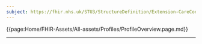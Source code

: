 ```yaml
---
subject: https://fhir.nhs.uk/STU3/StructureDefinition/Extension-CareConnect-GPC-NHSCommunication-1
---
```


{{page:Home/FHIR-Assets/All-assets/Profiles/ProfileOverview.page.md}}

---